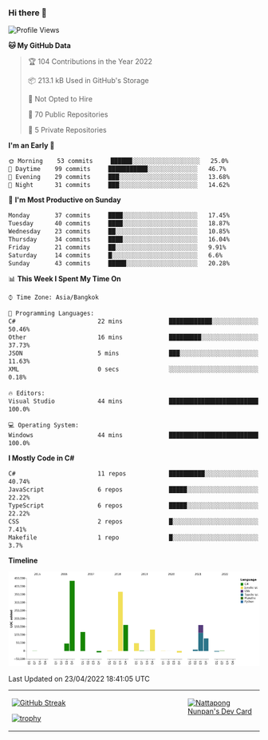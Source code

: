 ### Hi there 👋

<!--START_SECTION:waka-->
![Profile Views](http://img.shields.io/badge/Profile%20Views-0-blue)

**🐱 My GitHub Data** 

> 🏆 104 Contributions in the Year 2022
 > 
> 📦 213.1 kB Used in GitHub's Storage 
 > 
> 🚫 Not Opted to Hire
 > 
> 📜 70 Public Repositories 
 > 
> 🔑 5 Private Repositories  
 > 
**I'm an Early 🐤** 

```text
🌞 Morning    53 commits     ██████░░░░░░░░░░░░░░░░░░░   25.0% 
🌆 Daytime    99 commits     ███████████░░░░░░░░░░░░░░   46.7% 
🌃 Evening    29 commits     ███░░░░░░░░░░░░░░░░░░░░░░   13.68% 
🌙 Night      31 commits     ███░░░░░░░░░░░░░░░░░░░░░░   14.62%

```
📅 **I'm Most Productive on Sunday** 

```text
Monday       37 commits     ████░░░░░░░░░░░░░░░░░░░░░   17.45% 
Tuesday      40 commits     ████░░░░░░░░░░░░░░░░░░░░░   18.87% 
Wednesday    23 commits     ██░░░░░░░░░░░░░░░░░░░░░░░   10.85% 
Thursday     34 commits     ████░░░░░░░░░░░░░░░░░░░░░   16.04% 
Friday       21 commits     ██░░░░░░░░░░░░░░░░░░░░░░░   9.91% 
Saturday     14 commits     █░░░░░░░░░░░░░░░░░░░░░░░░   6.6% 
Sunday       43 commits     █████░░░░░░░░░░░░░░░░░░░░   20.28%

```


📊 **This Week I Spent My Time On** 

```text
⌚︎ Time Zone: Asia/Bangkok

💬 Programming Languages: 
C#                       22 mins             ████████████░░░░░░░░░░░░░   50.46% 
Other                    16 mins             █████████░░░░░░░░░░░░░░░░   37.73% 
JSON                     5 mins              ███░░░░░░░░░░░░░░░░░░░░░░   11.63% 
XML                      0 secs              ░░░░░░░░░░░░░░░░░░░░░░░░░   0.18%

🔥 Editors: 
Visual Studio            44 mins             █████████████████████████   100.0%

💻 Operating System: 
Windows                  44 mins             █████████████████████████   100.0%

```

**I Mostly Code in C#** 

```text
C#                       11 repos            ██████████░░░░░░░░░░░░░░░   40.74% 
JavaScript               6 repos             █████░░░░░░░░░░░░░░░░░░░░   22.22% 
TypeScript               6 repos             █████░░░░░░░░░░░░░░░░░░░░   22.22% 
CSS                      2 repos             █░░░░░░░░░░░░░░░░░░░░░░░░   7.41% 
Makefile                 1 repo              █░░░░░░░░░░░░░░░░░░░░░░░░   3.7%

```


**Timeline**

![Chart not found](https://raw.githubusercontent.com/aixasz/aixasz/main/charts/bar_graph.png) 


 Last Updated on 23/04/2022 18:41:05 UTC
<!--END_SECTION:waka-->

<table>
<tr>
<td width="70%" valign="top">
 
 [![GitHub Streak](http://github-readme-streak-stats.herokuapp.com?user=aixasz&theme=github-dark&hide_border=true&date_format=%5BY%20%5DM%20j)](https://git.io/streak-stats)

 [![trophy](https://github-profile-trophy.vercel.app/?username=aixasz&theme=onedark)](https://github.com/ryo-ma/github-profile-trophy)
 </td>
<td width="30%" valign="top">
 
<a href="https://app.daily.dev/aixasz"><img src="https://api.daily.dev/devcards/403207936e6547c9a85ea449e9f3abe8.png?r=re8" alt="Nattapong Nunpan's Dev Card"/></a>

 </td>
</tr>
</table>
 

